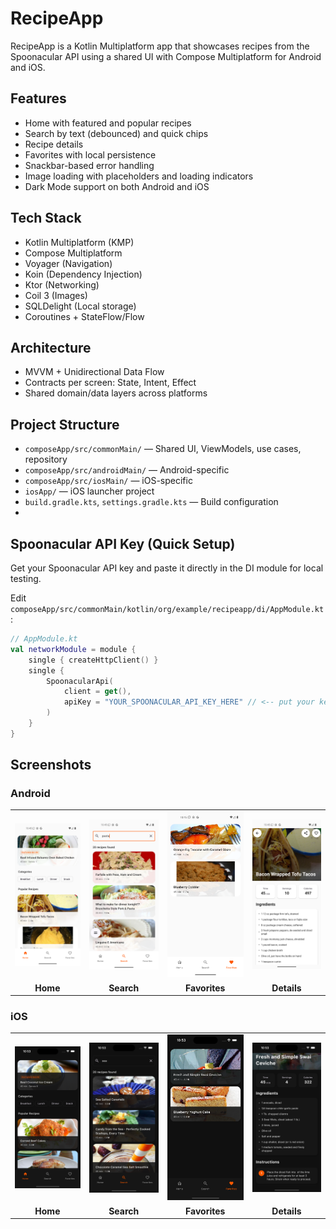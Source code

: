 # RecipeApp

RecipeApp is a Kotlin Multiplatform app that showcases recipes from the Spoonacular API using a shared UI with Compose Multiplatform for Android and iOS.

## Features
- Home with featured and popular recipes
- Search by text (debounced) and quick chips
- Recipe details
- Favorites with local persistence
- Snackbar-based error handling
- Image loading with placeholders and loading indicators
- Dark Mode support on both Android and iOS

## Tech Stack
- Kotlin Multiplatform (KMP)
- Compose Multiplatform
- Voyager (Navigation)
- Koin (Dependency Injection)
- Ktor (Networking)
- Coil 3 (Images)
- SQLDelight (Local storage)
- Coroutines + StateFlow/Flow

## Architecture
- MVVM + Unidirectional Data Flow
- Contracts per screen: State, Intent, Effect
- Shared domain/data layers across platforms

## Project Structure
- `composeApp/src/commonMain/` — Shared UI, ViewModels, use cases, repository
- `composeApp/src/androidMain/` — Android-specific
- `composeApp/src/iosMain/` — iOS-specific
- `iosApp/` — iOS launcher project
- `build.gradle.kts`, `settings.gradle.kts` — Build configuration
- 
## Spoonacular API Key (Quick Setup)

Get your Spoonacular API key and paste it directly in the DI module for local testing.

Edit `composeApp/src/commonMain/kotlin/org/example/recipeapp/di/AppModule.kt`:

```kotlin
// AppModule.kt
val networkModule = module {
    single { createHttpClient() }
    single {
        SpoonacularApi(
            client = get(),
            apiKey = "YOUR_SPOONACULAR_API_KEY_HERE" // <-- put your key here for local runs
        )
    }
}
```

## Screenshots

### Android
<table>
  <tr>
    <td><img src="screenshots/Home_Tab_Android.png" alt="Android Home" width="300"/></td>
    <td><img src="screenshots/Search_Tab_Android.png" alt="Android Search" width="300"/></td>
    <td><img src="screenshots/Favorites_Tab_Android.png" alt="Android Favorites" width="300"/></td>
    <td><img src="screenshots/Details_Screen_Android.png" alt="Android Details" width="300"/></td>
  </tr>
  <tr>
    <td align="center"><b>Home</b></td>
    <td align="center"><b>Search</b></td>
    <td align="center"><b>Favorites</b></td>
    <td align="center"><b>Details</b></td>
  </tr>
</table>

### iOS
<table>
  <tr>
    <td><img src="screenshots/Home_Tab_Ios.png" alt="iOS Home" width="300"/></td>
    <td><img src="screenshots/Search_Tab_Ios.png" alt="iOS Search" width="300"/></td>
    <td><img src="screenshots/Favorites_Tab_Ios.png" alt="iOS Favorites" width="300"/></td>
    <td><img src="screenshots/Details_Screen_Ios.png" alt="iOS Details" width="300"/></td>
  </tr>
  <tr>
    <td align="center"><b>Home</b></td>
    <td align="center"><b>Search</b></td>
    <td align="center"><b>Favorites</b></td>
    <td align="center"><b>Details</b></td>
  </tr>
</table>
